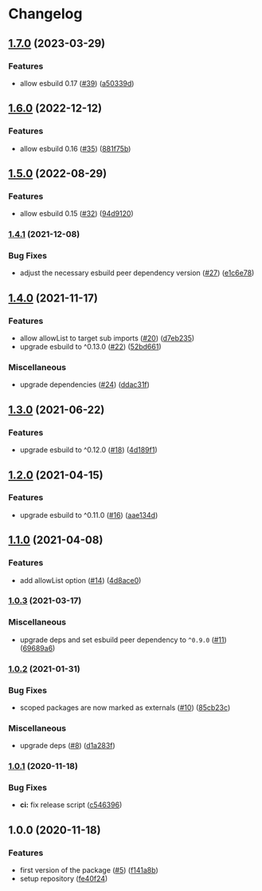 # Changelog

## [1.7.0](https://www.github.com/pradel/esbuild-node-externals/compare/v1.6.0...v1.7.0) (2023-03-29)


### Features

* allow esbuild 0.17 ([#39](https://www.github.com/pradel/esbuild-node-externals/issues/39)) ([a50339d](https://www.github.com/pradel/esbuild-node-externals/commit/a50339d0873e0bb19c86c153f569d8b88890a021))

## [1.6.0](https://www.github.com/pradel/esbuild-node-externals/compare/v1.5.0...v1.6.0) (2022-12-12)


### Features

* allow esbuild 0.16 ([#35](https://www.github.com/pradel/esbuild-node-externals/issues/35)) ([881f75b](https://www.github.com/pradel/esbuild-node-externals/commit/881f75ba61a18b888c54d1dafb0ac5d11d05c65c))

## [1.5.0](https://www.github.com/pradel/esbuild-node-externals/compare/v1.4.1...v1.5.0) (2022-08-29)


### Features

* allow esbuild 0.15 ([#32](https://www.github.com/pradel/esbuild-node-externals/issues/32)) ([94d9120](https://www.github.com/pradel/esbuild-node-externals/commit/94d9120959725eca020e66aa308f15c866e63bda))

### [1.4.1](https://www.github.com/pradel/esbuild-node-externals/compare/v1.4.0...v1.4.1) (2021-12-08)


### Bug Fixes

* adjust the necessary esbuild peer dependency version ([#27](https://www.github.com/pradel/esbuild-node-externals/issues/27)) ([e1c6e78](https://www.github.com/pradel/esbuild-node-externals/commit/e1c6e786ee6e917f0d7c885b97b91ee93cbb30d5))

## [1.4.0](https://www.github.com/pradel/esbuild-node-externals/compare/v1.3.0...v1.4.0) (2021-11-17)


### Features

* allow allowList to target sub imports ([#20](https://www.github.com/pradel/esbuild-node-externals/issues/20)) ([d7eb235](https://www.github.com/pradel/esbuild-node-externals/commit/d7eb23522424e26fe849c0ce1b51985e358053fd))
* upgrade esbuild to ^0.13.0 ([#22](https://www.github.com/pradel/esbuild-node-externals/issues/22)) ([52bd661](https://www.github.com/pradel/esbuild-node-externals/commit/52bd661e54891cab5581028fdec51a7040bc2ac6))


### Miscellaneous

* upgrade dependencies ([#24](https://www.github.com/pradel/esbuild-node-externals/issues/24)) ([ddac31f](https://www.github.com/pradel/esbuild-node-externals/commit/ddac31fef609d9ac41f9e084bb1202a50820c16c))

## [1.3.0](https://www.github.com/pradel/esbuild-node-externals/compare/v1.2.0...v1.3.0) (2021-06-22)


### Features

* upgrade esbuild to ^0.12.0 ([#18](https://www.github.com/pradel/esbuild-node-externals/issues/18)) ([4d189f1](https://www.github.com/pradel/esbuild-node-externals/commit/4d189f18f649b1c5bfc0c2713a4ceb1ed455bf8b))

## [1.2.0](https://www.github.com/pradel/esbuild-node-externals/compare/v1.1.0...v1.2.0) (2021-04-15)


### Features

* upgrade esbuild to ^0.11.0 ([#16](https://www.github.com/pradel/esbuild-node-externals/issues/16)) ([aae134d](https://www.github.com/pradel/esbuild-node-externals/commit/aae134d7b1fa36f528eddf4f6b4c0595fa321525))

## [1.1.0](https://www.github.com/pradel/esbuild-node-externals/compare/v1.0.3...v1.1.0) (2021-04-08)


### Features

* add allowList option ([#14](https://www.github.com/pradel/esbuild-node-externals/issues/14)) ([4d8ace0](https://www.github.com/pradel/esbuild-node-externals/commit/4d8ace040851a5acd72c980985706754a9f559bc))

### [1.0.3](https://www.github.com/pradel/esbuild-node-externals/compare/v1.0.2...v1.0.3) (2021-03-17)


### Miscellaneous

* upgrade deps and set esbuild peer dependency to `^0.9.0` ([#11](https://www.github.com/pradel/esbuild-node-externals/issues/11)) ([69689a6](https://www.github.com/pradel/esbuild-node-externals/commit/69689a601a7cb1d317e29279d4800b328c5993b7))

### [1.0.2](https://www.github.com/pradel/esbuild-node-externals/compare/v1.0.1...v1.0.2) (2021-01-31)


### Bug Fixes

* scoped packages are now marked as externals ([#10](https://www.github.com/pradel/esbuild-node-externals/issues/10)) ([85cb23c](https://www.github.com/pradel/esbuild-node-externals/commit/85cb23c231e3073c7347020636aca4a01df1af5e))


### Miscellaneous

* upgrade deps ([#8](https://www.github.com/pradel/esbuild-node-externals/issues/8)) ([d1a283f](https://www.github.com/pradel/esbuild-node-externals/commit/d1a283f3ab2ca2d13952af1b1e1ab387f7015083))

### [1.0.1](https://www.github.com/pradel/esbuild-node-externals/compare/v1.0.0...v1.0.1) (2020-11-18)


### Bug Fixes

* **ci:** fix release script ([c546396](https://www.github.com/pradel/esbuild-node-externals/commit/c546396eecda193c98e2949b0d9d4764e76facff))

## 1.0.0 (2020-11-18)


### Features

* first version of the package ([#5](https://www.github.com/pradel/esbuild-node-externals/issues/5)) ([f141a8b](https://www.github.com/pradel/esbuild-node-externals/commit/f141a8b0661e4603f565bab3be9c189c37c1d299))
* setup repository ([fe40f24](https://www.github.com/pradel/esbuild-node-externals/commit/fe40f243a8eabd7c12e0360858d8cd84cd2720b3))
